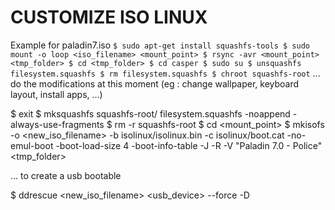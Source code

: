 # CUSTOMIZE ISO LINUX

Example for paladin7.iso
`
$ sudo apt-get install squashfs-tools
$ sudo mount -o loop <iso_filename> <mount_point>
$ rsync -avr <mount_point> <tmp_folder>
$ cd <tmp_folder>
$ cd casper
$ sudo su
$ unsquashfs filesystem.squashfs
$ rm filesystem.squashfs
$ chroot squashfs-root
`
... do the modifications at this moment (eg : change wallpaper, keyboard layout, install apps, ...)

$ exit
$ mksquashfs squashfs-root/ filesystem.squashfs -noappend -always-use-fragments
$ rm -r squashfs-root
$ cd <mount_point>
$ mkisofs -o <new_iso_filename> -b isolinux/isolinux.bin -c isolinux/boot.cat -no-emul-boot -boot-load-size 4 -boot-info-table -J -R -V "Paladin 7.0 - Police" <tmp_folder>

... to create a usb bootable 

$ ddrescue <new_iso_filename> <usb_device> --force -D
